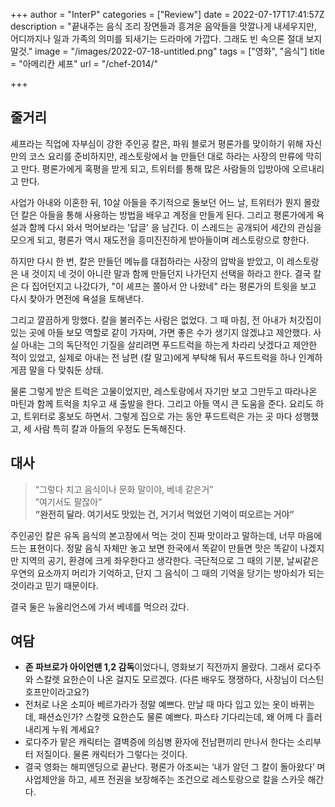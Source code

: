 +++
author = "InterP"
categories = ["Review"]
date = 2022-07-17T17:41:57Z
description = "끝내주는 음식 조리 장면들과 흥겨운 음악들을 맛깔나게 내세우지만, 어디까지나 일과 가족의 의미를 되새기는 드라마에 가깝다. 그래도 빈 속으론 절대 보지 말것."
image = "/images/2022-07-18-untitled.png"
tags = ["영화", "음식"]
title = "아메리칸 셰프"
url = "/chef-2014/"

+++
## 줄거리

셰프라는 직업에 자부심이 강한 주인공 칼은, 파워 블로거 평론가를 맞이하기 위해 자신만의 코스 요리를 준비하지만, 레스토랑에서 늘 만들던 대로 하라는 사장의 만류에 막히고 만다. 평론가에게 혹평을 받게 되고, 트위터를 통해 많은 사람들의 입방아에 오르내리고 만다. 

사업가 아내와 이혼한 뒤, 10살 아들을 주기적으로 돌보던 어느 날, 트위터가 뭔지 몰랐던 칼은 아들을 통해 사용하는 방법을 배우고 계정을 만들게 된다. 그리고 평론가에게 욕설과 함께 다시 와서 먹어보라는 '답글' 을 남긴다. 이 스레드는 공개되어 세간의 관심을 모으게 되고, 평론가 역시 재도전을 흥미진진하게 받아들이며 레스토랑으로 향한다.

하지만 다시 한 번, 칼은 만들던 메뉴를 대접하라는 사장의 압박을 받았고, 이 레스토랑은 내 것이지 네 것이 아니란 말과 함께 만들던지 나가던지 선택을 하라고 한다. 결국 칼은 다 집어던지고 나갔다가, "이 셰프는 쫄아서 안 나왔네" 라는 평론가의 트윗을 보고 다시 찾아가 면전에 욕설을 토해낸다. 

그리고 깔끔하게 망했다. 칼을 불러주는 사람은 없었다. 그 때 마침, 전 아내가 처갓집이 있는 곳에 아들 보모 역할로 같이 가자며, 가면 좋은 수가 생기지 않겠냐고 제안했다. 사실 아내는 그의 독단적인 기질을 살리려면 푸드트럭을 하는게 차라리 낫겠다고 제안한 적이 있었고, 실제로 아내는 전 남편 (칼 말고)에게 부탁해 둬서 푸드트럭을 하나 인계하게끔 말을 다 맞춰둔 상태. 

물론 그렇게 받은 트럭은 고물이었지만, 레스토랑에서 자기만 보고 그만두고 따라나온 마틴과 함께 트럭을 치우고 새 출발을 한다. 그리고 아들 역시 큰 도움을 준다. 요리도 하고, 트위터로 홍보도 하면서. 그렇게 집으로 가는 동안 푸드트럭은 가는 곳 마다 성행했고, 세 사람 특히 칼과 아들의 우정도 돈독해진다.

## 대사

> “그렇다 치고 음식이나 문화 말이야, 베녜 같은거”  
> ”여기서도 팔잖아”   
> **”완전히 달라. 여기서도 맛있는 건, 거기서 먹었던 기억이 떠오르는 거야”**

주인공인 칼은 유독 음식의 본고장에서 먹는 것이 진짜 맛이라고 말하는데, 너무 마음에 드는 표현이다. 정말 음식 자체만 놓고 보면 한국에서 똑같이 만들면 맛은 똑같이 나겠지만 지역의 공기, 환경에 크게 좌우한다고 생각한다. 극단적으로 그 때의 기분, 날씨같은 우연의 요소까지 머리가 기억하고, 단지 그 음식이 그 때의 기억을 당기는 방아쇠가 되는 것이라고 믿기 때문이다.

결국 둘은 뉴올리언스에 가서 베녜를 먹으러 갔다.

## 여담

* **존 파브로가 아이언맨 1,2 감독**이었다니, 영화보기 직전까지 몰랐다. 그래서 로다주와 스칼렛 요한슨이 나온 걸지도 모르겠다. (다른 배우도 쟁쟁하다, 사장님이 더스틴 호프만이라고요?)
* 전처로 나온 소피아 베르가라가 정말 예쁘다. 만날 때 마다 입고 있는 옷이 바뀌는데, 패션쇼인가? 스칼렛 요한슨도 물론 예쁘다. 파스타 기다리는데, 왜 어께 다 흘러내리게 누워 계세요?
* 로다주가 맡은 캐릭터는 결벽증에 의심병 환자에 전남편끼리 만나서 한다는 소리부터 저질이다. 물론 캐릭터가 그렇다는 것이다.
* 결국 영화는 해피엔딩으로 끝난다. 평론가 아조씨는 ‘내가 알던 그 칼이 돌아왔다’ 며 사업제안을 하고, 셰프 전권을 보장해주는 조건으로 레스토랑으로 칼을 스카웃 해간다.